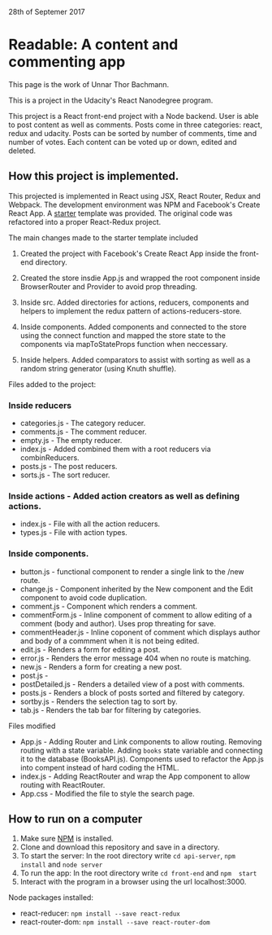28th of Septemer 2017

# Readable: A content and commenting app

This page is the work of Unnar Thor Bachmann.

This is a project in the Udacity's React Nanodegree program.

This project is a React front-end project with a Node backend. User is able to post content as well as comments. Posts come in three categories: react, redux and udacity. Posts can be sorted by number of comments, time and number of votes. Each content can be voted up or down, edited and deleted. 

## How this project is implemented.

This projected is implemented in React using JSX, React Router, Redux and Webpack. The development environment was NPM and Facebook's Create React App. A [starter](https://github.com/udacity/reactnd-project-readable-starter) template was provided. The original code was refactored into a proper React-Redux project. 

The main changes made to the starter template included

1. Created the project with Facebook's Create React App inside the front-end directory.
2. Created the store insdie App.js and wrapped the root component inside BrowserRouter and Provider to avoid prop threading.
3. Inside src. Added directories for actions, reducers, components and helpers to implement the redux pattern of actions-reducers-store. 

6. Inside components. Added components and connected to the store using the connect function and mapped the store state to the components via mapToStateProps function when neccessary. 
7. Inside helpers. Added comparators to assist with sorting as well as a random string generator (using Knuth shuffle).

Files added to the project:

### Inside reducers

* categories.js - The category reducer.
* comments.js - The comment reducer.
* empty.js - The empty reducer.
* index.js - Added combined them with a root reducers via combinReducers.
* posts.js - The post reducers.
* sorts.js - The sort reducer.


### Inside actions - Added action creators as well as defining actions.

* index.js - File with all the action reducers.
* types.js - File with action types.

### Inside components.
* button.js - functional component to render a single link to the /new route.
* change.js - Component inherited by the New component and the Edit component to avoid code duplication.
* comment.js - Component which renders a comment.
* commentForm.js - Inline component of comment to allow editing of a comment (body and author). Uses prop threating for save.
* commentHeader.js - Inline coponent of comment which displays author and body of a commment when it is not being edited.
* edit.js - Renders a form for editing a post.
* error.js - Renders the error message 404 when no route is matching.
* new.js - Renders a form for creating a new post.
* post.js - 
* postDetailed.js - Renders a detailed view of a post with comments.
* posts.js - Renders a block of posts sorted and filtered by category.
* sortby.js - Renders the selection tag to sort by.
* tab.js - Renders the tab bar for filtering by categories. 

Files modified

* App.js - Adding Router and Link components to allow routing. Removing routing with a state variable. Adding `books` state variable and connecting it to the database (BooksAPI.js). Components used to refactor the App.js into compent instead of hard coding the HTML.
*  index.js - Adding ReactRouter and wrap the App component to allow routing with ReactRouter.
* App.css - Modified the file to style the search page.


## How to run on a computer

1. Make sure [NPM](https://www.npmjs.com/get-npm) is installed.
2. Clone and download this repository and save in a directory.
3. To start the server: In the root directory write `cd api-server`, `npm install` and `node server`
4. To run the app: In the root directory write `cd front-end` and `npm  start`
5. Interact with the program in a browser using the url localhost:3000.

Node packages installed:

* react-reducer: `npm install --save react-redux`
* react-router-dom: `npm install --save react-router-dom`



